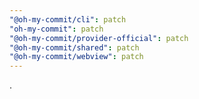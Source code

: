 ```yaml
---
"@oh-my-commit/cli": patch
"oh-my-commit": patch
"@oh-my-commit/provider-official": patch
"@oh-my-commit/shared": patch
"@oh-my-commit/webview": patch
---
```


.
